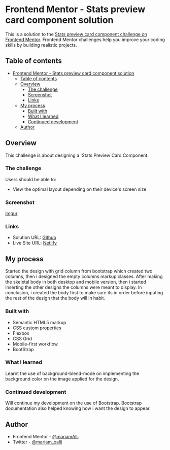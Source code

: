 # Frontend Mentor - Stats preview card component solution

This is a solution to the [Stats preview card component challenge on Frontend Mentor](https://www.frontendmentor.io/challenges/stats-preview-card-component-8JqbgoU62). Frontend Mentor challenges help you improve your coding skills by building realistic projects. 

## Table of contents

- [Frontend Mentor - Stats preview card component solution](#frontend-mentor---stats-preview-card-component-solution)
  - [Table of contents](#table-of-contents)
  - [Overview](#overview)
    - [The challenge](#the-challenge)
    - [Screenshot](#screenshot)
    - [Links](#links)
  - [My process](#my-process)
    - [Built with](#built-with)
    - [What I learned](#what-i-learned)
    - [Continued development](#continued-development)
  - [Author](#author)


## Overview
This challenge is about designing a 'Stats Preview Card Component. 

### The challenge

Users should be able to:

- View the optimal layout depending on their device's screen size

### Screenshot

[Imgur](https://i.imgur.com/VEuKTzw.jpg)


### Links

- Solution URL: [Github](https://github.com/mariamALLI/stats-preview-card-display.git)
- Live Site URL: [Netlify](https://stats-preview-card-dsplay.netlify.app/)

## My process
Started the design with grid column from bootstrap which created two columns, then i designed the
empty columns markup classes. After making the skeletal body in both desktop and mobile version,
then i started inserting the other designs the columns were meant to display.
In conclusion, i created the body first to make sure its in order before inputing the rest of the design that the body will in habit.

### Built with

- Semantic HTML5 markup
- CSS custom properties
- Flexbox
- CSS Grid
- Mobile-first workflow
- BootStrap

### What I learned

Learnt the use of background-blend-mode on implementing the background color on the image applied for the design.

### Continued development
Will continue my development on the use of Bootstrap.
Bootstrap documentation also helped knowing how i want the design to appear.

## Author
- Frontend Mentor - [@mariamAlli](https://www.frontendmentor.io/profile/mariamAlli)
- Twitter - [@mariam_oalli](https://www.twitter.com/mariam_oalli)


